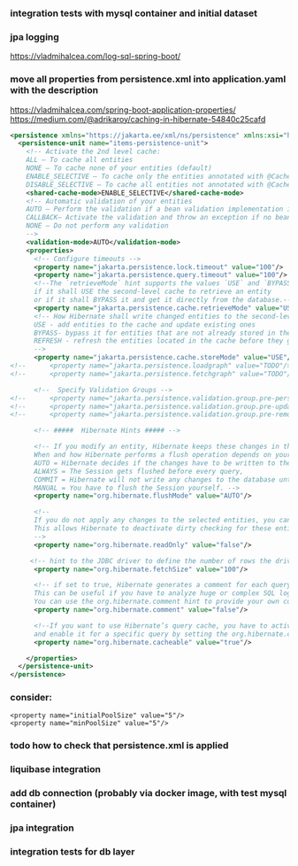 ### integration tests with mysql container and initial dataset

### jpa logging

https://vladmihalcea.com/log-sql-spring-boot/

### move all properties from persistence.xml into application.yaml with the description

https://vladmihalcea.com/spring-boot-application-properties/
https://medium.com/@adrikaroy/caching-in-hibernate-54840c25cafd

```xml
<persistence xmlns="https://jakarta.ee/xml/ns/persistence" xmlns:xsi="http://www.w3.org/2001/XMLSchema-instance" version="3.0" xsi:schemalocation="https://jakarta.ee/xml/ns/persistence https://jakarta.ee/xml/ns/persistence/persistence_3_0.xsd">
  <persistence-unit name="items-persistence-unit">
    <!-- Activate the 2nd level cache:
    ALL – To cache all entities
    NONE – To cache none of your entities (default)
    ENABLE_SELECTIVE – To cache only the entities annotated with @Cacheable or @Cacheable(true)
    DISABLE_SELECTIVE – To cache all entities not annotated with @Cacheable(false)-->
    <shared-cache-mode>ENABLE_SELECTIVE</shared-cache-mode>
    <!-- Automatic validation of your entities
    AUTO – Perform the validation if a bean validation implementation is available (default)
    CALLBACK– Activate the validation and throw an exception if no bean validation implementation is available
    NONE – Do not perform any validation
    -->
    <validation-mode>AUTO</validation-mode>
    <properties>
      <!-- Configure timeouts -->
      <property name="jakarta.persistence.lock.timeout" value="100"/>
      <property name="jakarta.persistence.query.timeout" value="100"/>
      <!--The `retrieveMode` hint supports the values `USE` and `BYPASS` and tells Hibernate
      if it shall USE the second-level cache to retrieve an entity
      or if it shall BYPASS it and get it directly from the database.-->
      <property name="jakarta.persistence.cache.retrieveMode" value="USE"/>
      <!-- How Hibernate shall write changed entities to the second-level cache
      USE - add entities to the cache and update existing ones
      BYPASS- bypass it for entities that are not already stored in the cache and only update the existing ones
      REFRESH - refresh the entities located in the cache before they get retrieved from it
      -->
      <property name="jakarta.persistence.cache.storeMode" value="USE"/>
<!--      <property name="jakarta.persistence.loadgraph" value="TODO"/>-->
<!--      <property name="jakarta.persistence.fetchgraph" value="TODO"/>-->

      <!--  Specify Validation Groups -->
<!--      <property name="jakarta.persistence.validation.group.pre-persist" value="jakarta.validation.groups.MyPersistValidation"/>-->
<!--      <property name="jakarta.persistence.validation.group.pre-update" value="jakarta.validation.groups.MyUpdateValidation"/>-->
<!--      <property name="jakarta.persistence.validation.group.pre-remove" value="jakarta.validation.groups.MyRemovetValidation"/>-->

      <!-- #####  Hibernate Hints ##### -->

      <!-- If you modify an entity, Hibernate keeps these changes in the first-level cache until it gets flushed.
      When and how Hibernate performs a flush operation depends on your configured FlushMode.
      AUTO = Hibernate decides if the changes have to be written to the database,
      ALWAYS = The Session gets flushed before every query,
      COMMIT = Hibernate will not write any changes to the database until the transaction gets committed,
      MANUAL = You have to flush the Session yourself. -->
      <property name="org.hibernate.flushMode" value="AUTO"/>

      <!--
      If you do not apply any changes to the selected entities, you can set the `org.hibernate.readOnly` hint to true.
      This allows Hibernate to deactivate dirty checking for these entities, which can provide a performance benefit.
      -->
      <property name="org.hibernate.readOnly" value="false"/>

     <!-- hint to the JDBC driver to define the number of rows the driver shall receive in one batch.-->
      <property name="org.hibernate.fetchSize" value="100"/>

      <!-- if set to true, Hibernate generates a comment for each query and writes it to the log file.
      This can be useful if you have to analyze huge or complex SQL logs.
      You can use the org.hibernate.comment hint to provide your own comment for a query.-->
      <property name="org.hibernate.comment" value="false"/>

      <!--If you want to use Hibernate’s query cache, you have to activate it in the persistence.xml file
      and enable it for a specific query by setting the org.hibernate.cacheable hint to true.-->
      <property name="org.hibernate.cacheable" value="true"/>

    </properties>
  </persistence-unit>
</persistence>
```


### consider:

<property name="hibernate.show_sql" value="true" />
        <property name="hibernate.format_sql" value="true" />

    <property name="initialPoolSize" value="5"/>
    <property name="minPoolSize" value="5"/>
<property name="hibernate.c3p0.min_size" value="5"/>


### todo how to check that persistence.xml is applied
### liquibase integration
### add db connection (probably via docker image, with test mysql container)
### jpa integration
### integration tests for db layer

